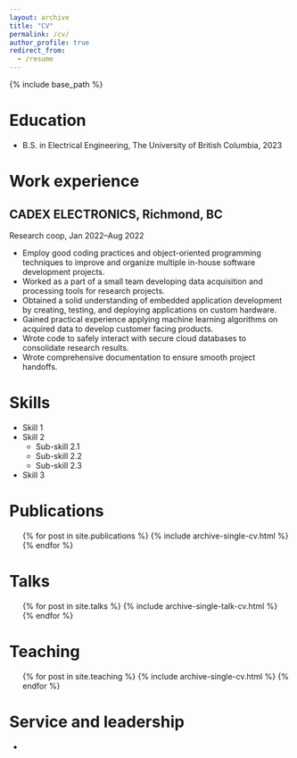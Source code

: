 ```yaml
---
layout: archive
title: "CV"
permalink: /cv/
author_profile: true
redirect_from:
  - /resume
---
```


{% include base_path %}

Education
======
* B.S. in Electrical Engineering, The University of British Columbia, 2023


# Work experience


## CADEX ELECTRONICS, Richmond, BC
Research coop, Jan 2022–Aug 2022
* Employ good coding practices and object-oriented programming techniques to improve and
organize multiple in-house software development projects.
* Worked as a part of a small team developing data acquisition and processing tools for research
projects.
* Obtained a solid understanding of embedded application development by creating, testing, and
deploying applications on custom hardware.
* Gained practical experience applying machine learning algorithms on acquired data to develop
customer facing products.
* Wrote code to safely interact with secure cloud databases to consolidate research results.
* Wrote comprehensive documentation to ensure smooth project handoffs.

Skills
======
* Skill 1
* Skill 2
  * Sub-skill 2.1
  * Sub-skill 2.2
  * Sub-skill 2.3
* Skill 3

Publications
======
  <ul>{% for post in site.publications %}
    {% include archive-single-cv.html %}
  {% endfor %}</ul>
  
Talks
======
  <ul>{% for post in site.talks %}
    {% include archive-single-talk-cv.html %}
  {% endfor %}</ul>
  
Teaching
======
  <ul>{% for post in site.teaching %}
    {% include archive-single-cv.html %}
  {% endfor %}</ul>
  
Service and leadership
======
* 